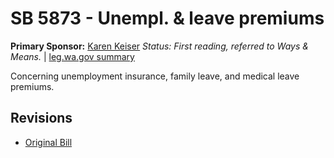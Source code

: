 # SB 5873 - Unempl. & leave premiums
**Primary Sponsor:** [Karen Keiser](/person/leg/karen.keiser.md)
*Status: First reading, referred to Ways & Means.* | [leg.wa.gov summary](https://app.leg.wa.gov/billsummary?BillNumber=5873&Year=2021)

Concerning unemployment insurance, family leave, and medical leave premiums.

## Revisions
* [Original Bill](1/)